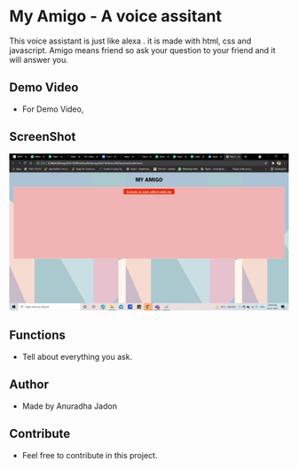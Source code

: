 # My Amigo - A voice assitant
This voice assistant is just like alexa . it is made with html, css and javascript. Amigo means friend so ask your question to your friend and it will answer you.


## Demo Video
- For Demo Video,

## ScreenShot
![](Images/ss1.png)

## Functions
- Tell about everything you ask.


## Author
- Made by Anuradha Jadon

## Contribute
- Feel free to contribute in this project.
